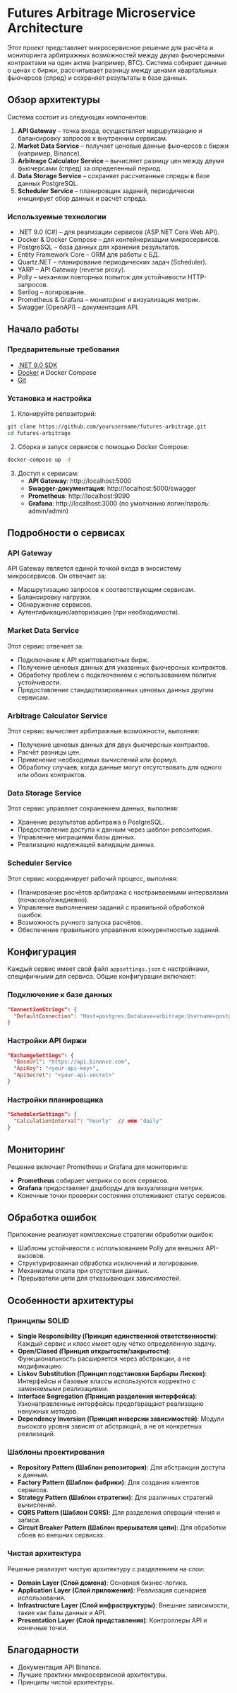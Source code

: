 # Futures Arbitrage Microservice Architecture

Этот проект представляет микросервисное решение для расчёта и мониторинга арбитражных возможностей между двумя фьючерсными контрактами на один актив (например, BTC). Система собирает данные о ценах с биржи, рассчитывает разницу между ценами квартальных фьючерсов (спред) и сохраняет результаты в базе данных.

## Обзор архитектуры

Система состоит из следующих компонентов:

1. **API Gateway** – точка входа, осуществляет маршрутизацию и балансировку запросов к внутренним сервисам.
2. **Market Data Service** – получает ценовые данные фьючерсов с биржи (например, Binance).
3. **Arbitrage Calculator Service** – вычисляет разницу цен между двумя фьючерсами (спред) за определенный период.
4. **Data Storage Service** – сохраняет рассчитанные спреды в базе данных PostgreSQL.
5. **Scheduler Service** – планировщик заданий, периодически инициирует сбор данных и расчёт спреда.

### Используемые технологии

- .NET 9.0 (C#) – для реализации сервисов (ASP.NET Core Web API).
- Docker & Docker Compose – для контейнеризации микросервисов.
- PostgreSQL – база данных для хранения результатов.
- Entity Framework Core – ORM для работы с БД.
- Quartz.NET – планирование периодических задач (Scheduler).
- YARP – API Gateway (reverse proxy).
- Polly – механизм повторных попыток для устойчивости HTTP-запросов.
- Serilog – логирование.
- Prometheus & Grafana – мониторинг и визуализация метрик.
- Swagger (OpenAPI) – документация API.


## Начало работы

### Предварительные требования

- [.NET 9.0 SDK](https://dotnet.microsoft.com/download/dotnet/9.0)
- [Docker](https://www.docker.com/get-started) и Docker Compose
- [Git](https://git-scm.com/downloads)

### Установка и настройка

1. Клонируйте репозиторий:

```bash
git clone https://github.com/yourusername/futures-arbitrage.git
cd futures-arbitrage
```

2. Сборка и запуск сервисов с помощью Docker Compose:

```bash
docker-compose up -d
```

3. Доступ к сервисам:
    - **API Gateway**: http://localhost:5000
    - **Swagger-документация**: http://localhost:5000/swagger
    - **Prometheus**: http://localhost:9090
    - **Grafana**: http://localhost:3000 (по умолчанию логин/пароль: admin/admin)

## Подробности о сервисах

### API Gateway

API Gateway является единой точкой входа в экосистему микросервисов. Он отвечает за:
- Маршрутизацию запросов к соответствующим сервисам.
- Балансировку нагрузки.
- Обнаружение сервисов.
- Аутентификацию/авторизацию (при необходимости).

### Market Data Service

Этот сервис отвечает за:
- Подключение к API криптовалютных бирж.
- Получение ценовых данных для указанных фьючерсных контрактов.
- Обработку проблем с подключением с использованием политик устойчивости.
- Предоставление стандартизированных ценовых данных другим сервисам.

### Arbitrage Calculator Service

Этот сервис вычисляет арбитражные возможности, выполняя:
- Получение ценовых данных для двух фьючерсных контрактов.
- Расчёт разницы цен.
- Применение необходимых вычислений или формул.
- Обработку случаев, когда данные могут отсутствовать для одного или обоих контрактов.

### Data Storage Service

Этот сервис управляет сохранением данных, выполняя:
- Хранение результатов арбитража в PostgreSQL.
- Предоставление доступа к данным через шаблон репозитория.
- Управление миграциями базы данных.
- Реализацию надлежащей валидации данных.

### Scheduler Service

Этот сервис координирует рабочий процесс, выполняя:
- Планирование расчётов арбитража с настраиваемыми интервалами (почасово/ежедневно).
- Управление выполнением заданий с правильной обработкой ошибок.
- Возможность ручного запуска расчётов.
- Обеспечение правильного управления конкурентностью заданий.

## Конфигурация

Каждый сервис имеет свой файл `appsettings.json` с настройками, специфичными для сервиса. Общие конфигурации включают:

### Подключение к базе данных

```json
"ConnectionStrings": {
  "DefaultConnection": "Host=postgres;Database=arbitrage;Username=postgres;Password=postgres"
}
```

### Настройки API биржи

```json
"ExchangeSettings": {
  "BaseUrl": "https://api.binance.com",
  "ApiKey": "<your-api-key>",
  "ApiSecret": "<your-api-secret>"
}
```

### Настройки планировщика

```json
"SchedulerSettings": {
  "CalculationInterval": "hourly"  // или "daily"
}
```

## Мониторинг

Решение включает Prometheus и Grafana для мониторинга:
- **Prometheus** собирает метрики со всех сервисов.
- **Grafana** предоставляет дашборды для визуализации метрик.
- Конечные точки проверки состояния отслеживают статус сервисов.

## Обработка ошибок

Приложение реализует комплексные стратегии обработки ошибок:
- Шаблоны устойчивости с использованием Polly для внешних API-вызовов.
- Структурированная обработка исключений и логирование.
- Механизмы отката при отсутствии данных.
- Прерыватели цепи для отказывающих зависимостей.

## Особенности архитектуры

### Принципы SOLID

- **Single Responsibility (Принцип единственной ответственности)**: Каждый сервис и класс имеет одну чётко определённую задачу.
- **Open/Closed (Принцип открытости/закрытости)**: Функциональность расширяется через абстракции, а не модификацию.
- **Liskov Substitution (Принцип подстановки Барбары Лисков)**: Интерфейсы и базовые классы используются корректно с заменяемыми реализациями.
- **Interface Segregation (Принцип разделения интерфейса)**: Узконаправленные интерфейсы предотвращают реализацию ненужных методов.
- **Dependency Inversion (Принцип инверсии зависимостей)**: Модули высокого уровня зависят от абстракций, а не от конкретных реализаций.

### Шаблоны проектирования

- **Repository Pattern (Шаблон репозитория)**: Для абстракции доступа к данным.
- **Factory Pattern (Шаблон фабрики)**: Для создания клиентов сервисов.
- **Strategy Pattern (Шаблон стратегии)**: Для различных стратегий вычислений.
- **CQRS Pattern (Шаблон CQRS)**: Для разделения операций чтения и записи.
- **Circuit Breaker Pattern (Шаблон прерывателя цепи)**: Для обработки сбоев во внешних сервисах.

### Чистая архитектура

Решение реализует чистую архитектуру с разделением на слои:
- **Domain Layer (Слой домена)**: Основная бизнес-логика.
- **Application Layer (Слой приложения)**: Реализация сценариев использования.
- **Infrastructure Layer (Слой инфраструктуры)**: Внешние зависимости, такие как базы данных и API.
- **Presentation Layer (Слой представления)**: Контроллеры API и конечные точки.

## Благодарности

- Документация API Binance.
- Лучшие практики микросервисной архитектуры.
- Принципы чистой архитектуры.